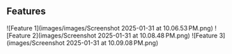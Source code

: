## Features

![Feature 1](images/images/Screenshot 2025-01-31 at 10.06.53 PM.png)
![Feature 2](images/Screenshot 2025-01-31 at 10.08.48 PM.png)
![Feature 3](images/Screenshot 2025-01-31 at 10.09.08 PM.png)
